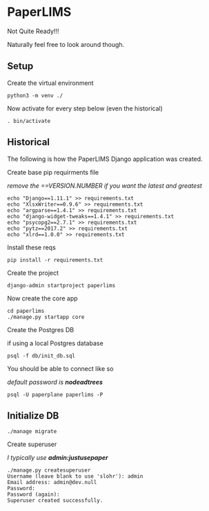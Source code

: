 PaperLIMS
=========

Not Quite Ready!!!

Naturally feel free to look around though.


Setup
-----

Create the virtual environment

```
python3 -m venv ./
```

Now activate for every step below (even the historical)

```
. bin/activate
```

Historical
----------

The following is how the PaperLIMS Django application was created.

Create base pip requirments file

*remove the ==VERSION.NUMBER if you want the latest and greatest*

```
echo "Django==1.11.1" >> requirements.txt
echo "XlsxWriter==0.9.6" >> requirements.txt
echo "argparse==1.4.1" >> requirements.txt
echo "django-widget-tweaks==1.4.1" >> requirements.txt
echo "psycopg2==2.7.1" >> requirements.txt
echo "pytz==2017.2" >> requirements.txt
echo "xlrd==1.0.0" >> requirements.txt
```

Install these reqs

```
pip install -r requirements.txt
```

Create the project

```
django-admin startproject paperlims
```

Now create the core app

```
cd paperlims
./manage.py startapp core
```

Create the Postgres DB

if using a local Postgres database

```
psql -f db/init_db.sql
```

You should be able to connect like so

*default password is __nodeadtrees__*

```
psql -U paperplane paperlims -P
```


Initialize DB
-------------

```
./manage migrate
```

Create superuser

*I typically use __admin:justusepaper__*

```
./manage.py createsuperuser
Username (leave blank to use 'slohr'): admin
Email address: admin@dev.null
Password: 
Password (again): 
Superuser created successfully.
```
